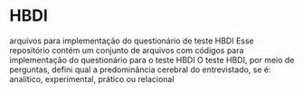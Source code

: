 # HBDI
arquivos para implementação do questionário de teste HBDI
Esse repositório contém um conjunto de arquivos com códigos para implementação do questionário para o teste HBDI
O teste HBDI, por meio de perguntas, defini qual a predominância cerebral do entrevistado, se é: analítico, experimental, prático ou relacional

